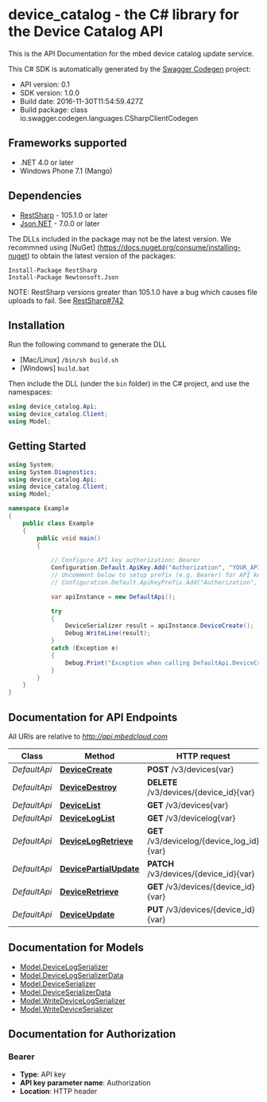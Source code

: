 # device_catalog - the C# library for the Device Catalog API

This is the API Documentation for the mbed device catalog update service.

This C# SDK is automatically generated by the [Swagger Codegen](https://github.com/swagger-api/swagger-codegen) project:

- API version: 0.1
- SDK version: 1.0.0
- Build date: 2016-11-30T11:54:59.427Z
- Build package: class io.swagger.codegen.languages.CSharpClientCodegen

## Frameworks supported
- .NET 4.0 or later
- Windows Phone 7.1 (Mango)

## Dependencies
- [RestSharp](https://www.nuget.org/packages/RestSharp) - 105.1.0 or later
- [Json.NET](https://www.nuget.org/packages/Newtonsoft.Json/) - 7.0.0 or later

The DLLs included in the package may not be the latest version. We recommned using [NuGet] (https://docs.nuget.org/consume/installing-nuget) to obtain the latest version of the packages:
```
Install-Package RestSharp
Install-Package Newtonsoft.Json
```

NOTE: RestSharp versions greater than 105.1.0 have a bug which causes file uploads to fail. See [RestSharp#742](https://github.com/restsharp/RestSharp/issues/742)

## Installation
Run the following command to generate the DLL
- [Mac/Linux] `/bin/sh build.sh`
- [Windows] `build.bat`

Then include the DLL (under the `bin` folder) in the C# project, and use the namespaces:
```csharp
using device_catalog.Api;
using device_catalog.Client;
using Model;
```

## Getting Started

```csharp
using System;
using System.Diagnostics;
using device_catalog.Api;
using device_catalog.Client;
using Model;

namespace Example
{
    public class Example
    {
        public void main()
        {
            
            // Configure API key authorization: Bearer
            Configuration.Default.ApiKey.Add("Authorization", "YOUR_API_KEY");
            // Uncomment below to setup prefix (e.g. Bearer) for API key, if needed
            // Configuration.Default.ApiKeyPrefix.Add("Authorization", "Bearer");

            var apiInstance = new DefaultApi();

            try
            {
                DeviceSerializer result = apiInstance.DeviceCreate();
                Debug.WriteLine(result);
            }
            catch (Exception e)
            {
                Debug.Print("Exception when calling DefaultApi.DeviceCreate: " + e.Message );
            }
        }
    }
}
```

<a name="documentation-for-api-endpoints"></a>
## Documentation for API Endpoints

All URIs are relative to *http://api.mbedcloud.com*

Class | Method | HTTP request | Description
------------ | ------------- | ------------- | -------------
*DefaultApi* | [**DeviceCreate**](docs/DefaultApi.md#devicecreate) | **POST** /v3/devices{var} | 
*DefaultApi* | [**DeviceDestroy**](docs/DefaultApi.md#devicedestroy) | **DELETE** /v3/devices/{device_id}{var} | 
*DefaultApi* | [**DeviceList**](docs/DefaultApi.md#devicelist) | **GET** /v3/devices{var} | 
*DefaultApi* | [**DeviceLogList**](docs/DefaultApi.md#deviceloglist) | **GET** /v3/devicelog{var} | 
*DefaultApi* | [**DeviceLogRetrieve**](docs/DefaultApi.md#devicelogretrieve) | **GET** /v3/devicelog/{device_log_id}{var} | 
*DefaultApi* | [**DevicePartialUpdate**](docs/DefaultApi.md#devicepartialupdate) | **PATCH** /v3/devices/{device_id}{var} | 
*DefaultApi* | [**DeviceRetrieve**](docs/DefaultApi.md#deviceretrieve) | **GET** /v3/devices/{device_id}{var} | 
*DefaultApi* | [**DeviceUpdate**](docs/DefaultApi.md#deviceupdate) | **PUT** /v3/devices/{device_id}{var} | 


<a name="documentation-for-models"></a>
## Documentation for Models

 - [Model.DeviceLogSerializer](docs/DeviceLogSerializer.md)
 - [Model.DeviceLogSerializerData](docs/DeviceLogSerializerData.md)
 - [Model.DeviceSerializer](docs/DeviceSerializer.md)
 - [Model.DeviceSerializerData](docs/DeviceSerializerData.md)
 - [Model.WriteDeviceLogSerializer](docs/WriteDeviceLogSerializer.md)
 - [Model.WriteDeviceSerializer](docs/WriteDeviceSerializer.md)


## Documentation for Authorization

### Bearer

- **Type**: API key
- **API key parameter name**: Authorization
- **Location**: HTTP header

